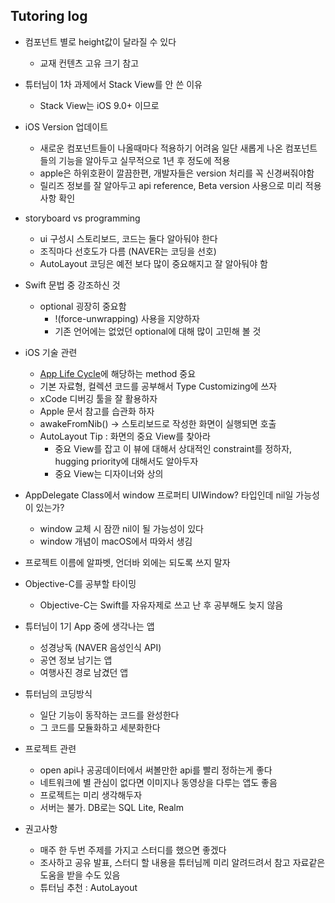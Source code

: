 ## Tutoring log

- 컴포넌트 별로 height값이 달라질 수 있다
  - 교재 컨텐츠 고유 크기 참고

- 튜터님이 1차 과제에서 Stack View를 안 쓴 이유
  - Stack View는 iOS 9.0+ 이므로

- iOS Version 업데이트
  - 새로운 컴포넌트들이 나올때마다 적용하기 어려움 일단 새롭게 나온 컴포넌트들의 기능을 알아두고 실무적으로 1년 후 정도에 적용
  - apple은 하위호환이 깔끔한편, 개발자들은 version 처리를 꼭 신경써줘야함
  - 릴리즈 정보를 잘 알아두고 api reference, Beta version 사용으로 미리 적용 사항 확인

- storyboard vs programming
  - ui 구성시 스토리보드, 코드는 둘다 알아둬야 한다
  - 조직마다 선호도가 다름 (NAVER는 코딩을 선호)
  - AutoLayout 코딩은 예전 보다 많이 중요해지고 잘 알아둬야 함

- Swift 문법 중 강조하신 것
  - optional 굉장히 중요함
    - !(force-unwrapping) 사용을 지양하자
    - 기존 언어에는 없었던 optional에 대해 많이 고민해 볼 것

- iOS 기술 관련
  - [App Life Cycle](https://developer.apple.com/library/content/documentation/iPhone/Conceptual/iPhoneOSProgrammingGuide/TheAppLifeCycle/TheAppLifeCycle.html#//apple_ref/doc/uid/TP40007072-CH2-SW1)에 해당하는 method 중요
  - 기본 자료형, 컬렉션 코드를 공부해서 Type Customizing에 쓰자
  - xCode 디버깅 툴을 잘 활용하자
  - Apple 문서 참고를 습관화 하자
  - awakeFromNib() -> 스토리보드로 작성한 화면이 실행되면 호출
  - AutoLayout Tip : 화면의 중요 View를 찾아라
    - 중요 View를 잡고 이 뷰에 대해서 상대적인 constraint를 정하자, hugging priority에 대해서도 알아두자
    - 중요 View는 디자이너와 상의

- AppDelegate Class에서 window 프로퍼티 UIWindow? 타입인데 nil일 가능성이 있는가?
  - window 교체 시 잠깐 nil이 될 가능성이 있다
  - window 개념이 macOS에서 따와서 생김

- 프로젝트 이름에 알파벳, 언더바 외에는 되도록 쓰지 말자

- Objective-C를 공부할 타이밍
  - Objective-C는 Swift를 자유자제로 쓰고 난 후 공부해도 늦지 않음

- 튜터님이 1기 App 중에 생각나는 앱
  - 성경낭독 (NAVER 음성인식 API)
  - 공연 정보 남기는 앱
  - 여행사진 경로 남겼던 앱

- 튜터님의 코딩방식
  - 일단 기능이 동작하는 코드를 완성한다
  - 그 코드를 모듈화하고 세분화한다

- 프로젝트 관련
  - open api나 공공데이터에서 써볼만한 api를 빨리 정하는게 좋다
  - 네트워크에 별 관심이 없다면 이미지나 동영상을 다루는 앱도 좋음
  - 프로젝트는 미리 생각해두자
  - 서버는 불가. DB로는 SQL Lite, Realm

- 권고사항
  - 매주 한 두번 주제를 가지고 스터디를 했으면 좋겠다
  - 조사하고 공유 발표, 스터디 할 내용을 튜터님께 미리 알려드려서 참고 자료같은 도움을 받을 수도 있음
  - 튜터님 추천 : AutoLayout
